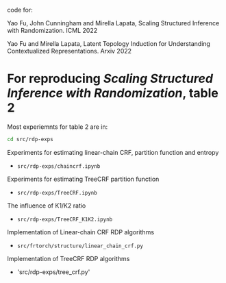 code for:

Yao Fu, John Cunningham and Mirella Lapata, Scaling Structured Inference with Randomization. ICML 2022

Yao Fu and Mirella Lapata, Latent Topology Induction for Understanding Contextualized Representations. Arxiv 2022


# For reproducing _Scaling Structured Inference with Randomization_, table 2

Most experiemnts for table 2 are in:
```bash
cd src/rdp-exps
```

Experiments for estimating linear-chain CRF, partition function and entropy
* `src/rdp-exps/chaincrf.ipynb`

Experiments for estimating TreeCRF partition function
* `src/rdp-exps/TreeCRF.ipynb`

The influence of K1/K2 ratio
* `src/rdp-exps/TreeCRF_K1K2.ipynb`

Implementation of Linear-chain CRF RDP algorithms
* `src/frtorch/structure/linear_chain_crf.py`

Implementation of TreeCRF RDP algorithms
* 'src/rdp-exps/tree_crf.py'
